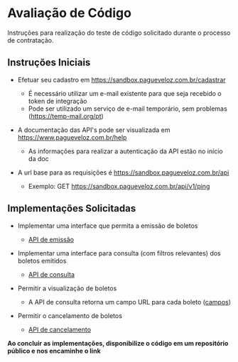 # Avaliação de Código

Instruções para realização do teste de código solicitado durante o processo de contratação.

## Instruções Iniciais

* Efetuar seu cadastro em https://sandbox.pagueveloz.com.br/cadastrar
    * É necessário utilizar um e-mail existente para que seja recebido o token de integração
    * Pode ser utilizado um serviço de e-mail temporário, sem problemas (https://temp-mail.org/pt)

* A documentação das API's pode ser visualizada em https://www.pagueveloz.com.br/help
    * As informações para realizar a autenticação da API estão no início da doc
    
* A url base para as requisições é https://sandbox.pagueveloz.com.br/api
    * Exemplo: GET https://sandbox.pagueveloz.com.br/api/v1/ping

## Implementações Solicitadas

* Implementar uma interface que permita a emissão de boletos
    * [API de emissão](https://www.pagueveloz.com.br/Help/Api/POST-api-v4-Boleto)
    
* Implementar uma interface para consulta (com filtros relevantes) dos boletos emitidos
    * [API de consulta](https://www.pagueveloz.com.br/Help/Api/GET-api-v4-Boleto_DataInicio_DataFim_Status_Documento_SeuNumero_IncluirCancelados_ApenasAgendados_NaoVisualizados)
    
* Permitir a visualização de boletos
    * A API de consulta retorna um campo URL para cada boleto ([campos](https://www.pagueveloz.com.br/Help/ResourceModel?modelName=ItemRelatorioBoletoDto))
    
* Permitir o cancelamento de boletos
    * [API de cancelamento](https://www.pagueveloz.com.br/Help/Api/DELETE-api-v4-Boleto-id)

**Ao concluir as implementações, disponibilize o código em um repositório público e nos encaminhe o link**
